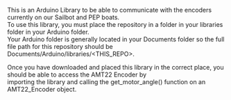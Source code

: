 This is an Arduino Library to be able to communicate with the encoders currently on our Sailbot and PEP boats. \
To use this library, you must place the repository in a folder in your libraries folder in your Arduino folder. \
Your Arduino folder is generally located in your Documents folder so the full file path for this repository should be \
Documents/Arduino/libraries/<THIS_REPO>.

Once you have downloaded and placed this library in the correct place, you should be able to access the AMT22 Encoder by \
importing the library and calling the get_motor_angle() function on an AMT22_Encoder object.